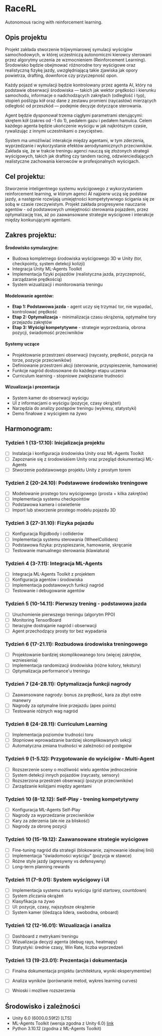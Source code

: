 # RaceRL
Autonomous racing with reinforcement learning.

## Opis projektu

Projekt zakłada stworzenie trójwymiarowej symulacji wyścigów samochodowych, w której uczestniczą autonomiczni kierowcy sterowani przez algorytmy uczenia ze wzmocnieniem (Reinforcement Learning). Środowisko będzie obejmować różnorodne tory wyścigowe oraz realistyczną fizykę jazdy, uwzględniającą takie zjawiska jak opory powietrza, drafting, downforce czy przyczepność opon.

Każdy pojazd w symulacji będzie kontrolowany przez agenta AI, który na podstawie obserwacji środowiska — takich jak wektor prędkości i kierunku samochodu, informacje o nadchodzących zakrętach (odległość i typ), stopień poślizgu kół oraz dane z zestawu promieni (raycastów) mierzących odległość od przeszkód — podejmie decyzje dotyczące sterowania.

Agent będzie dysponował trzema ciągłymi parametrami sterującymi: skrętem kół (zakres od -1 do 1), pedałem gazu i pedałem hamulca. Celem każdego agenta będzie ukończenie wyścigu w jak najkrótszym czasie, rywalizując z innymi uczestnikami o zwycięstwo.

System ma umożliwiać interakcje między agentami, w tym zderzenia, wyprzedzanie i wykorzystanie efektów aerodynamicznych przeciwników. Zakłada się, że w trakcie treningu agenci nauczą się złożonych strategii wyścigowych, takich jak drafting czy tandem racing, odzwierciedlających realistyczne zachowania kierowców w profesjonalnych wyścigach.



## Cel projektu:

Stworzenie inteligentnego systemu wyścigowego z wykorzystaniem reinforcement learning, w którym agenci AI najpierw uczą się podstaw jazdy, a następnie rozwijają umiejętności kompetytywnego ścigania się ze sobą w czasie rzeczywistym. Projekt zakłada progresywne nauczanie agentów - od podstawowych umiejętności sterowania pojazdem, przez optymalizację tras, aż po zaawansowane strategie wyścigowe i interakcje między konkurującymi agentami.



## Zakres projektu:

#### Środowisko symulacyjne:
- Budowa kompletnego środowiska wyścigowego 3D w Unity (tor, checkpointy, system detekcji kolizji)
- Integracja Unity ML-Agents Toolkit
- Implementacja fizyki pojazdów (realistyczna jazda, przyczepność, zarządzanie prędkością)
- System wizualizacji i monitorowania treningu

#### Modelowanie agentów:
- **Etap 1: Podstawowa jazda** - agent uczy się trzymać tor, nie wypadać, kontrolować prędkość
- **Etap 2: Optymalizacja** - minimalizacja czasu okrążenia, optymalne tory przejazdu zakrętów
- **Etap 3: Wyścigi kompetytywne** - strategie wyprzedzania, obrona pozycji, świadomość przeciwników

#### Systemy uczące
- Projektowanie przestrzeni obserwacji (raycasty, prędkość, pozycja na torze, pozycje przeciwników)
- Definiowanie przestrzeni akcji (sterowanie, przyspieszenie, hamowanie)
- Funkcje nagród dostosowane do każdego etapu uczenia
- Curriculum learning - stopniowe zwiększanie trudności

#### Wizualizacja i prezentacja
- System kamer do obserwacji wyścigu
- UI z informacjami o wyścigu (pozycje, czasy okrążeń)
- Narzędzia do analizy postępów treningu (wykresy, statystyki)
- Demo finałowe z wyścigiem na żywo




## Harmonogram:

###  Tydzień 1 (13-17.10): Inicjalizacja projektu
- [ ] Instalacja i konfiguracja środowiska Unity oraz ML-Agents Toolkit
- [ ] Zapoznanie się z środowiskiem Unity oraz przegląd dokumentacji ML-Agents
- [ ] Stworzenie podstawowego projektu Unity z prostym torem

### Tydzień 2 (20-24.10): Podstawowe środowisko treningowe
- [ ] Modelowanie prostego toru wyścigowego (prosta + kilka zakrętów)
- [ ] Implementacja systemu checkpointów
- [ ] Podstawowa kamera i oświetlenie
- [ ] Import lub stworzenie prostego modelu pojazdu 3D

### Tydzień 3 (27-31.10): Fizyka pojazdu
- [ ] Konfiguracja Rigidbody i colliderów
- [ ] Implementacja systemu sterowania (WheelColliders)
- [ ] Podstawowa fizyka: przyspieszanie, hamowanie, skręcanie
- [ ] Testowanie manualnego sterowania (klawiatura)

### Tydzień 4 (3-7.11): Integracja ML-Agents
- [ ] Integracja ML-Agents Toolkit z projektem
- [ ] Konfiguracja agentów i środowiska
- [ ] Implementacja podstawowych funkcji nagród
- [ ] Testowanie i debugowanie agentów

### Tydzień 5 (10-14.11): Pierwszy trening - podstawowa jazda
- [ ] Uruchomienie pierwszego treningu (algorytm PPO)
- [ ] Monitoring TensorBoard
- [ ] Iteracyjne dostrajanie nagród i obserwacji
- [ ] Agent przechodzący prosty tor bez wypadania

### Tydzień 6 (17-21.11): Rozbudowa środowiska treningowego
- [ ] Projektowanie bardziej skomplikowanego toru (więcej zakrętów, wzniesienia)
- [ ] Implementacja randomizacji środowiska (różne kolory, tekstury)
- [ ] Optymalizacja performance'u treningu

### Tydzień 7 (24-28.11): Optymalizacja funkcji nagrody
- [ ] Zaawansowane nagrody: bonus za prędkość, kara za zbyt ostre manewry
- [ ] Nagrody za optymalne linie przejazdu (apex points)
- [ ] Testowanie różnych wag nagród

### Tydzień 8 (24-28.11): Curriculum Learning
- [ ] Implementacja poziomów trudności toru
- [ ] Stopniowe wprowadzanie bardziej skomplikowanych sekcji
- [ ] Automatyczna zmiana trudności w zależności od postępów

### Tydzień 9 (1-5.12): Przygotowanie do wyścigów - Multi-Agent
- [ ] Rozszerzenie sceny o możliwość wielu agentów jednocześnie
- [ ] System detekcji innych pojazdów (raycasty, sensory)
- [ ] Rozszerzona przestrzeń obserwacji (pozycje przeciwników)
- [ ] Zarządzanie kolizjami między agentami

### Tydzień 10 (8-12.12): Self-Play - trening kompetytywny
- [ ] Konfiguracja ML-Agents Self-Play
- [ ] Nagrody za wyprzedzanie przeciwników
- [ ] Kary za zderzenia (ale nie za bliskość)
- [ ] Nagrody za obronę pozycji

### Tydzień 10 (15-19.12): Zaawansowane strategie wyścigowe
- [ ] Fine-tuning nagród dla strategii (blokowanie, zajmowanie idealnej linii)
- [ ] Implementacja "świadomości wyścigu" (pozycja w stawce)
- [ ] Różne style jazdy (agresywny vs defensywny)
- [ ] Long-term planning rewards

### Tydzień 11 (7-9.01): System wyścigowy i UI
- [ ] Implementacja systemu startu wyścigu (grid startowy, countdown)
- [ ] System zliczania okrążeń
- [ ] Klasyfikacja na żywo
- [ ] UI: pozycje, czasy, najszybsze okrążenie
- [ ] System kamer (śledząca lidera, swobodna, onboard)

### Tydzień 12 (12-16.01): Wizualizacja i analiza
- [ ] Dashboard z metrykami treningu
- [ ] Wizualizacja decyzji agenta (debug rays, heatmapy)
- [ ] Statystyki: średnie czasy, Win Rate, liczba wyprzedzeń

### Tydzień 13 (19-23.01): Prezentacja i dokumentacja
- [ ] Finalna dokumentacja projektu (architektura, wyniki eksperymentów)
- [ ] Analiza wyników (porównanie metod, wykres learning curves)
- [ ] Wnioski i możliwe rozszerzenia




## Środowisko i zależności
- Unity 6.0 (6000.0.59f2) [LTS] 
- ML-Agents Toolkit (wersja zgodna z Unity 6.0) [link](https://github.com/Unity-Technologies/ml-agents)
- Python 3.10.12 (zgodna z ML-Agents Toolkit)